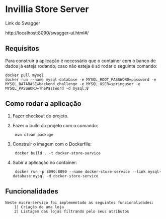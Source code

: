 # Invillia Store Server

Link do Swagger

http://localhost:8090/swagger-ui.html#/

## Requisitos
Para construir a aplicação é necessário que o container com o banco de dados já esteja rodando, caso não esteja é só rodar o seguinte comando:
    
    docker pull mysql
    docker run --name mysql-database -e MYSQL_ROOT_PASSWORD=password -e MYSQL_DATABASE=backend_challenge -e MYSQL_USER=springuser -e MYSQL_PASSWORD=ThePassword -d mysql:8



## Como rodar a aplicação

1) Fazer checkout do projeto.
2) Fazer o build do projeto com o comando:
        
        mvn clean package
3) Construir o imagem com o Dockerfile: 

        docker build . -t docker-store-service
4) Subir a aplicação no container: 

        docker run -p 8090:8090 --name docker-store-service --link mysql-database:mysql -d docker-store-service

## Funcionalidades
    Neste micro-serviço foi implementado as seguintes funcionalidades:
        1) Criação de uma loja
        2) Listagem das lojas filtrando pelo seus atributos
